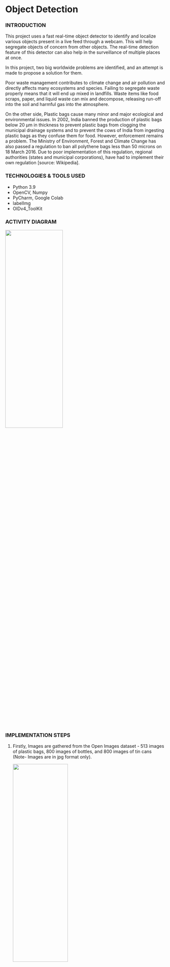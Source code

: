 # Object Detection

### INTRODUCTION

<p>This project uses a fast real-time object detector to identify and localize various objects present in a live feed through a webcam. This will help segregate objects of concern from other objects. The real-time detection feature of this detector can also help in the surveillance of multiple places at once.</p>

<p>In this project, two big worldwide problems are identified, and an attempt is made to propose a solution for them.</p> 
<p>Poor waste management contributes to climate change and air pollution and directly affects many ecosystems and species. Failing to segregate waste properly means that it will end up mixed in landfills. Waste items like food scraps, paper, and liquid waste can mix and decompose, releasing run-off into the soil and harmful gas into the atmosphere.</p>
<p>On the other side, Plastic bags cause many minor and major ecological and environmental issues. In 2002, India banned the production of plastic bags below 20 µm in thickness to prevent plastic bags from clogging the municipal drainage systems and to prevent the cows of India from ingesting plastic bags as they confuse them for food. However, enforcement remains a problem. The Ministry of Environment, Forest and Climate Change has also passed a regulation to ban all polythene bags less than 50 microns on 18 March 2016. Due to poor implementation of this regulation, regional authorities (states and municipal corporations), have had to implement their own regulation [source: Wikipedia].</p>

### TECHNOLOGIES & TOOLS USED
<ul>
  <li>Python 3.9</li>
  <li>OpenCV, Numpy</li>
  <li>PyCharm, Google Colab</li>
  <li>labelImg</li>
  <li>OIDv4_ToolKit</li>
</ul>

### ACTIVITY DIAGRAM

<img src="https://github.com/Prakhar-Verma39/Object-Detection/assets/103757447/8e9600f6-94dd-4bab-9f75-7abe23c72381" height="40%" width="60%"/>

### IMPLEMENTATION STEPS
<ol>
<li><p>	Firstly, Images are gathered from the Open Images dataset - 513 images of plastic bags, 800 images of bottles, and 800 images of tin cans (Note- Images are in jpg format only).</p>

<img src="https://github.com/Prakhar-Verma39/Object-Detection/assets/103757447/28cb2ed4-b9eb-4496-b992-e499a9f31c1e" height="40%" width="60%"/></li>
<p><b>Figure 1.</b> Images Collected.</p>

<li><p>	Preprocessing / Annotation is performed. A text file is generated for each image. These files contain the location(s) of object instances in the images together with their class identities. Files contain this information in YOLO format (class id, object centers    (x, y), object width, and object height). These numbers are normalized by the real width and height of the images respectively. Text files are generated using a tool – labelImg.</p>

<img src="https://github.com/Prakhar-Verma39/Object-Detection/assets/103757447/85a787f1-9408-4ac8-a0e7-723d48fb9096" height="40%" width="60%"/></li>
<p><b>Figure 2.</b> Annotated Images</p>

<li><p>	Training is done on Google’s colab. Online GPU is utilized to speed up the process. Further, the advantage of pre-trained weights is taken and weights are downloaded and tested after every 2000 iterations. Overall, 6000 iterations are performed i.e., approximately 9 hours of training. The darknet framework is utilized for training purposes which is created also created by one of the contributors to the YOLO algorithm – Joseph Redmon. This framework serves as a backbone or feature extractor. Images are split into a 7:3 ratio for training and validation.</p>

<img arc="https://github.com/Prakhar-Verma39/Object-Detection/assets/103757447/dc576e6c-9316-4525-9e9e-83b0c202ca67" height="40%" width="60%"/></li>
<p><b>Figure 3.</b> Training</p>

<li><p>	Finally, the model is evaluated by using charts provided by the Darknet framework and tested over some real-time images/feed from the webcam.</p></li>
</ol>

### TESTING & FINDING

<p>Firstly, Mean Average Precision(mAP) is used to evaluate model performance. The mean of average precision values is calculated over recall values from 0 to 1. It uses other sub-metrics such as Confusion Matrix, Intersection over Union or Jaccard Index, Recall, and Precision.</p>
<p>These values are computed by the Darknet framework after every 1000 iterations.</p>

<p>Secondly, YOLOv3 uses binary cross-entropy loss for each label and computes total loss to plot a chart of mAP and loss values for each iteration.</p>

<img src="https://github.com/Prakhar-Verma39/Object-Detection/assets/103757447/9ead8077-eb81-478c-8936-a2ab2439a9d7" height="60%" width="40%"/>

<p><b>Figure 4.</b> Chart showing loss and mAP after 3000 iterations.</p>

<img src="https://github.com/Prakhar-Verma39/Object-Detection/assets/103757447/e96afdf1-a479-4e60-897c-4b232dbbc771" height="40%" width="30%"/>
<img src="https://github.com/Prakhar-Verma39/Object-Detection/assets/103757447/a01e06fb-3ff2-446d-bfd8-36afc3e1b1d5" height="40%" width="30%"/>
<img src="https://github.com/Prakhar-Verma39/Object-Detection/assets/103757447/e84462d0-fa1d-40cf-85c2-05f6b396e848"height="40%" width="30%"/>
<img src="https://github.com/Prakhar-Verma39/Object-Detection/assets/103757447/a44c84e6-2f10-4938-a128-0bd4d8a9189e"height="40%" width="30%"/>
<img src="https://github.com/Prakhar-Verma39/Object-Detection/assets/103757447/15f6f6a5-1874-4735-8367-018ef2c2437a"height="40%" width="30%"/>
<img src="https://github.com/Prakhar-Verma39/Object-Detection/assets/103757447/a5bc5751-6ab5-4d8e-a5f3-23843a5e3191"height="40%" width="30%"/>
<p text-align="center;"><b>Figure 5.</b> Object detected in real-time (True Positives).</p>

<img src="https://github.com/Prakhar-Verma39/Object-Detection/assets/103757447/cc309b96-0d83-45dc-8f0f-eb769d868b46" height="40%" width="30%"/>
<img src="https://github.com/Prakhar-Verma39/Object-Detection/assets/103757447/160c53ed-63e2-4874-987f-e452e034ab8d" height="40%" width="30%"/>
<p text-align="center;"><b>Figure 6.</b> Object detected in real-time (True Negatives).</p>

<img src="https://github.com/Prakhar-Verma39/Object-Detection/assets/103757447/ee211ece-23bd-4aa3-8e46-3207cd416131" height="40%" width="30%"/>
<img src="https://github.com/Prakhar-Verma39/Object-Detection/assets/103757447/0f7cd2a0-0ba7-463a-80d1-e1926d6e6f18" height="40%" width="30%"/>
<p text-align="center;"><b>Figure 7.</b> Object detected in real-time (False Negatives).</p>

<img src="https://github.com/Prakhar-Verma39/Object-Detection/assets/103757447/f046456c-b9b5-48ec-9b52-23cd61c98497" height="40%" width="30%"/>
<img src="https://github.com/Prakhar-Verma39/Object-Detection/assets/103757447/078e22ba-4c12-4b84-80a2-83a719b7e125" height="40%" width="30%"/>
<p text-align="center;"><b>Figure 8.</b> Object detected in real-time (False Positives).</p>

### CONCLUSION & FUTURE SCOPE

<p>By implementing the YOLO algorithm, an efficient object detector is developed which can detect plastic bags, bottles, and tin cans. This detection is very fast, and detections are made in almost real time. As soon as any object of concern is detected, a short clip is recorded and an alert sound is generated the model detects the object for some fixed amount of time. This model can be used for implementing tighter bans or surveillance.</p>
<p>Yolo’s architecture can be trained on multiple objects; thus, it can be scaled easily without hurting any other elements. Any new set of items/objects can be detected simply by using newly trained weights. However, receptive field and feature resolution will remain the factors of utmost concern.</p>
<p>Increasing the size of a dataset will increase the detection accuracy, but for scale, robust detection data augmentation needs to be implemented.</p>
<p>Transfer learning is used to improve generalization ability and training speed but in some cases, a divergence between the original MS COCO dataset and the dataset used, and domain mismatch may increase false positive or true negative results.</p>
<p>Fixed-size anchor boxes are scale variants leading to misses in case of unexpected changes.</p>    
<p>To address the problem of waste management and effective sorting of different items from a pool of waste, this detector will be implemented on a robotic hand that can work 24x7 to sort waste into different categories.</p>
<p>Efforts will be made retrospectively toward improving the training datasets' quality and quantity. Use of methods like data augmentation, random initialization, and different image input sizes (320x320, 608x608, etc.).</p>
